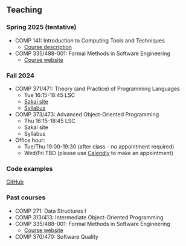 ## Teaching

### Spring 2025 (tentative)

- COMP 141: Introduction to Computing Tools and Techniques
  - [Course description](https://academics.cs.luc.edu/courses/comp141.html)
- COMP 335/488-001: Formal Methods in Software Engineering
  - [Course website](https://lucformalmethodscourse.github.io)

### Fall 2024

- COMP 371/471: Theory (and Practice) of Programming Languages
  - Tue 16:15-18:45 LSC
  - [Sakai site](https://sakai.luc.edu/portal/site/COMP_371_001_3543_1236)
  - [Syllabus](https://lucproglangcourse.github.io/syllabus.html#section-001-fall-2023)
- COMP 373/473: Advanced Object-Oriented Programming
  - Thu 16:15-18:45 LSC
  - Sakai site
  - Syllabus
- Office hour:
  - Tue/Thu 19:00-19:30 (after class - no appointment required)
  - Wed/Fri TBD (please use [Calendly](https://calendly.com/laufer) to make an appointment)
  
### Code examples

[GitHub](https://github.com/loyolachicagocode)

### Past courses

- COMP 271: Data Structures I
- COMP 313/413: Intermediate Object-Oriented Programming
- COMP 335/488-001: Formal Methods in Software Engineering
  - [Course website](https://lucformalmethodscourse.github.io)
- COMP 370/470: Software Quality
